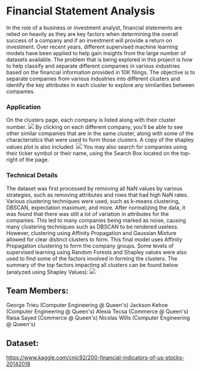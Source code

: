 # Financial Statement Analysis

In the role of a business or investment analyst, financial statements are relied on heavily as they are key factors when determining the overall success of a company and if an investment will provide a return on investment. Over recent years, different supervised machine learning models have been applied to help gain insights from the large number of datasets available.
The problem that is being explored in this project is how to help classify and separate different companies in various industries based on the financial information provided in 10K filings. The objective is to separate companies from various industries into different clusters and identify the key attributes in each cluster to explore any similarities between companies.

### Application

On the clusters page, each company is listed along with their cluster number.
<img src="https://i.imgur.com/ZuLyun0.png">
By clicking on each different company, you'll be able to see other similar companies that are in the same cluster, along with some of the characteristics that were used to form those clusters. A copy of the shapley values plot is also included.
<img src="https://i.imgur.com/ajhivzy.png">
You may also search for companies using their ticker symbol or their name, using the Search Box located on the top-right of the page.

### Technical Details

The dataset was first processed by removing all NaN values by various strategies, such as removing attributes and rows that had high NaN rates.
Various clustering techniques were used, such as k-means clustering, DBSCAN, expectation maximum, and more. After normalizing the data, it was found that there was still a lot of variation in attributes for the companies. This led to many companies being marked as noise, causing many clustering techniques such as DBSCAN to be rendered useless.
However, clustering using Affinity Propagation and Gaussian Mixture allowed for clear distinct clusters to form.
This final model uses Affinity Propagation clustering to form the company groups.
Some levels of supervised learning using Random Forests and Shapley values were also used to find some of the factors involved in forming the clusters.
The summary of the top factors impacting all clusters can be found below (analyzed using Shapley Values):
<img src="https://i.imgur.com/Y0lrHB3.png">

## Team Members:

George Trieu (Computer Engineering @ Queen's)
Jackson Kehoe (Computer Engineering @ Queen's)
Alexia Tecsa (Commerce @ Queen's)
Raisa Sayed (Commerce @ Queen's)
Nicolas Wills (Computer Engineering @ Queen's)

## Dataset:

https://www.kaggle.com/cnic92/200-financial-indicators-of-us-stocks-20142018
